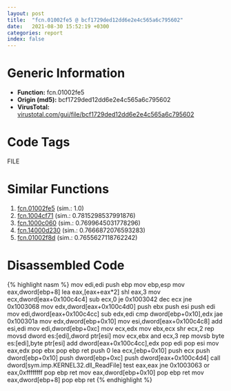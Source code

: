 ```yaml
---
layout: post
title:  "fcn.01002fe5 @ bcf1729ded12dd6e2e4c565a6c795602"
date:   2021-08-30 15:52:19 +0300
categories: report
index: false
---
```


# Generic Information
- **Function:** fcn.01002fe5
- **Origin (md5):** bcf1729ded12dd6e2e4c565a6c795602
- **VirusTotal:** [virustotal.com/gui/file/bcf1729ded12dd6e2e4c565a6c795602][virustotal_ref]

# Code Tags
<span class="tag" id="FILE">FILE</span>


# Similar Functions

1. [fcn.01002fe5][similar_1_ref] (sim.: 1.0)
2. [fcn.1004cf71][similar_2_ref] (sim.: 0.7815298537991876)
3. [fcn.1000c060][similar_3_ref] (sim.: 0.7699645031778296)
4. [fcn.14000d230][similar_4_ref] (sim.: 0.7666872076593283)
5. [fcn.01002f8d][similar_5_ref] (sim.: 0.7655627118762242)


# Disassembled Code

{% highlight nasm %}
mov edi,edi
push ebp
mov ebp,esp
mov eax,dword[ebp+8]
lea eax,[eax+eax*2]
shl eax,3
mov ecx,dword[eax+0x100c4c4]
sub ecx,0
je 0x1003042
dec ecx
jne 0x1003068
mov edx,dword[eax+0x100c4d0]
push ebx
push esi
push edi
mov edi,dword[eax+0x100c4cc]
sub edx,edi
cmp dword[ebp+0x10],edx
jae 0x100301a
mov edx,dword[ebp+0x10]
mov esi,dword[eax+0x100c4c8]
add esi,edi
mov edi,dword[ebp+0xc]
mov ecx,edx
mov ebx,ecx
shr ecx,2
rep movsd dword es:[edi],dword ptr[esi]
mov ecx,ebx
and ecx,3
rep movsb byte es:[edi],byte ptr[esi]
add dword[eax+0x100c4cc],edx
pop edi
pop esi
mov eax,edx
pop ebx
pop ebp
ret 
push 0
lea ecx,[ebp+0x10]
push ecx
push dword[ebp+0x10]
push dword[ebp+0xc]
push dword[eax+0x100c4d4]
call dword[sym.imp.KERNEL32.dll_ReadFile]
test eax,eax
jne 0x1003063
or eax,0xffffffff
pop ebp
ret 
mov eax,dword[ebp+0x10]
pop ebp
ret 
mov eax,dword[ebp+8]
pop ebp
ret 
{% endhighlight %}


[similar_1_ref]: /report/fcn.01002fe5@7be42d186738ec1816397d616de2cb9d
[similar_2_ref]: /report/fcn.1004cf71@481b545f5c18f2fce1caac67ddc419e8
[similar_3_ref]: /report/fcn.1000c060@ca9ea786d78fbd8b044a85f19ea8ac95
[similar_4_ref]: /report/fcn.14000d230@c4af5ec7826361dc5a22db79be296638
[similar_5_ref]: /report/fcn.01002f8d@5f29ac1dca7e163ea19fd3cb73e2638f
[virustotal_ref]: https://www.virustotal.com/gui/file/bcf1729ded12dd6e2e4c565a6c795602